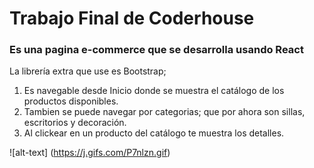 <h1>Trabajo Final de Coderhouse</h1>
<h3>Es una pagina e-commerce que se desarrolla usando React</h3>

La librería extra que use es Bootstrap;

1. Es navegable desde Inicio donde se muestra el catálogo de los productos disponibles.
2. Tambien se puede navegar por categorias; que por ahora son sillas, escritorios y decoración.
3. Al clickear en un producto del catálogo te muestra los detalles.


![alt-text] (https://j.gifs.com/P7nlzn.gif)
